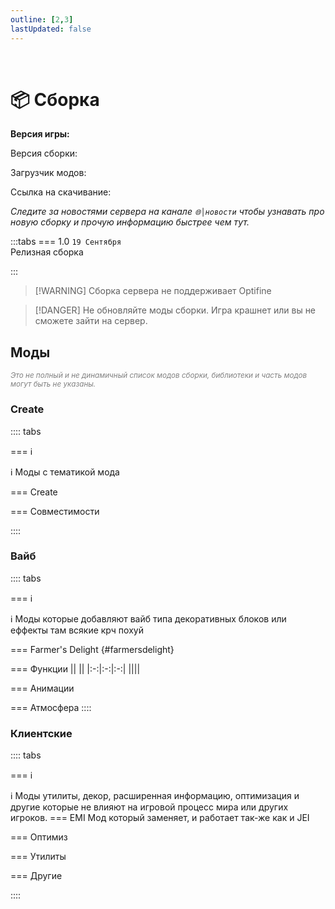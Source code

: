 ```yaml
---
outline: [2,3]
lastUpdated: false
---
```


<Pill name="🏗️ ML Create 3" link="/wiki/season/ml-create-3" color="#868dcc"  /><br/>

# 📦 Сборка 

**Версия игры: <Badge type="info" text="1.20.1" />** 

Версия сборки: <Badge type="info" text="v1.0" />

Загрузчик модов: <Badge type="info" text="Forge" />

Ссылка на скачивание: <Pill name="📦Скачать" link="https://minelacs.fun/download/" color="#868dcc"  />

*Следите за новостями сервера на канале `🌐│новости` чтобы узнавать про новую сборку и прочую информацию быстрее чем тут.*

:::tabs 
=== 1.0
`19 Cентября`<br/>
Релизная сборка

:::

> [!WARNING] Сборка сервера не поддерживает Optifine 

> [!DANGER] Не обновляйте моды сборки. Игра крашнет или вы не сможете зайти на сервер.


## Моды  
*<span style="color: gray;"><sup>Это не полный и не динамичный список модов сборки, библиотеки и часть модов могут быть не указаны. </sup></span>*

### Create
:::: tabs 

=== ℹ️

ℹ️ Моды с тематикой мода <Pill name="Create" link="https://www.curseforge.com/minecraft/mc-mods/create" image="https://media.forgecdn.net/avatars/thumbnails/1065/184/64/64/638598725500886388.png" />

=== Create 

<BoxCube :items="[ 
    { 
      name: 'Create', 
      link: 'https://www.curseforge.com/minecraft/mc-mods/create', 
      image: 'https://media.forgecdn.net/avatars/thumbnails/1065/184/256/256/638598725500886388.png', 
    },
    { 
      name: 'Contraption Terminals', 
      link: 'https://modrinth.com/mod/create-contraption-terminals', 
      image: 'https://cdn.modrinth.com/data/gOPAFzp0/52b05061fcf8c8368c3e92b6ca3a76c79041c3b7_96.webp', 
    },
    { 
      name: 'Crystal Clear', 
      link: 'https://modrinth.com/mod/create-crystal-clear', 
      image: 'https://cdn.modrinth.com/data/h7QgiH72/23a1814c40054e4a57a78a278816e0d68726ec9a_96.webp', 
    },
    { 
      name: 'Design n\' Decor', 
      link: 'https://modrinth.com/mod/create-design-n-decor', 
      image: 'https://cdn.modrinth.com/data/x49wilh8/c52e15692d7911bd7a74413ca97d4e98ece0cefb_96.webp', 
    },
    { 
      name: 'Dynamic Lights', 
      link: 'https://modrinth.com/mod/create-dynamic-lights', 
      image: 'https://cdn.modrinth.com/data/evMQRxqV/1991dd42b6eb743f8770435e609972e0446b2f5b_96.webp', 
    },
    { 
      name: 'Enchantable Machinery', 
      link: 'https://modrinth.com/mod/create-enchantable-machinery', 
      image: 'https://cdn.modrinth.com/data/eqrvp4NK/245c9219d033286021178416a33240f848321b5f_96.webp', 
    },
    { 
      name: 'Create: Estrogen', 
      link: 'https://modrinth.com/mod/estrogen', 
      image: 'https://cdn.modrinth.com/data/HhIJW8n1/1deae677c977a9631f59349019592ce0bbe6e1e4_96.webp', 
    },
    { 
      name: 'Extended Cogwheels', 
      link: 'https://modrinth.com/mod/extended-cogwheels', 
      image: 'https://cdn.modrinth.com/data/qO4lsa4Y/6cde3fe229550facc592976a0ac1852dbde10a7e_96.webp', 
    },
    { 
      name: 'Create: Hypertubes', 
      link: 'https://modrinth.com/mod/hypertube', 
      image: 'https://cdn.modrinth.com/data/ATDdrG1y/622fba3a3de39a3e9cfc09fdb0c3c94132ae0fd8_96.webp', 
    },
    { 
      name: 'Let The Adventure Begin', 
      link: 'https://modrinth.com/datapack/create-let-the-adventure-begin', 
      image: 'https://cdn.modrinth.com/data/fUa6OtBG/49089716b624e50307da0d7a23d019d300682e40.gif', 
    },
    { 
      name: 'Create: Interactive', 
      link: 'https://modrinth.com/mod/interactive', 
      image: 'https://cdn.modrinth.com/data/MyfCcqiE/f8e2aaaf20d95e513d8817248d3aa8cb55f01615_96.webp', 
    },
    // { 
    //   name: 'Create: Radars', 
    //   link: 'https://modrinth.com/mod/create-radars', 
    //   image: 'https://cdn.modrinth.com/data/BLu2Yqfq/d2e206a0bbee73647a9ebf99607abbae5a8960c7_96.webp', 
    // },
    { 
      name: 'Vintage Improvements', 
      link: 'https://modrinth.com/mod/create-vintage-improvements', 
      image: 'https://cdn.modrinth.com/data/S27aYArf/5d6dd34cf3d1e99b21c6a114556dbba0ac6c4c17_96.webp', 
    },
    { 
      name: 'Create: Liquid Fuel', 
      link: 'https://www.curseforge.com/minecraft/mc-mods/create-liquid-fuel', 
      image: 'https://media.forgecdn.net/avatars/thumbnails/793/156/256/256/638150866140201762.png', 
    },
    { 
      name: 'Bells & Whistles', 
      link: 'https://www.curseforge.com/minecraft/mc-mods/bellsandwhistles', 
      image: 'https://media.forgecdn.net/avatars/thumbnails/1068/437/256/256/638602929669872740.png', 
    },
    {
      name: 'Create Cobblestone',
      link: 'https://modrinth.com/mod/ihpnEd80',
      image: 'https://cdn.modrinth.com/data/ihpnEd80/3b04d5b3830e1f685d78fa765f928d94f11f5d65_96.webp',
    },
    {
      name: 'Create: Food',
      link: 'https://modrinth.com/mod/4HnO3el1',
      image: 'https://cdn.modrinth.com/data/4HnO3el1/83b7a516998acc6394c9990671eb3fd0e0dee164.gif',
    },
    {
      name: 'Create: Factory',
      link: 'https://modrinth.com/mod/j6Zt3N7W',
      image: 'https://cdn.modrinth.com/data/j6Zt3N7W/7695e7967fd8386954b8b2f13e579b99c7839650.png',
    },
    {
      name: 'Create Railways Navigator',
      link: 'https://modrinth.com/mod/Dq3STxps',
      image: 'https://cdn.modrinth.com/data/Dq3STxps/10e1b3796f2fcf5b70bb77110e68b59c750310ac_96.webp',
    },
    {
      name: 'Create: Framed',
      link: 'https://modrinth.com/mod/15fFZ3f4',
      image: 'https://cdn.modrinth.com/data/15fFZ3f4/d4b1d8df190742e464afc64333cfa81614a28ae3_96.webp',
    },
    { 
      name: 'Crafts & Additions', 
      link: 'https://www.curseforge.com/minecraft/mc-mods/createaddition', 
      image: 'https://media.forgecdn.net/avatars/thumbnails/405/250/256/256/637616939209778882.png', 
    },
    { 
      name: 'Enchantment Industry', 
      link: 'https://www.curseforge.com/minecraft/mc-mods/create-enchantment-industry', 
      image: 'https://media.forgecdn.net/avatars/thumbnails/624/857/256/256/638021175448741701.png', 
    },
    { 
      name: 'Create Jetpack', 
      link: 'https://www.curseforge.com/minecraft/mc-mods/create-jetpack', 
      image: 'https://media.forgecdn.net/avatars/thumbnails/585/29/256/256/637951524914026425.png',
    },
    { 
      name: 'Create Slice & Dice', 
      link: 'https://www.curseforge.com/minecraft/mc-mods/slice-and-dice', 
      image: 'https://media.forgecdn.net/avatars/thumbnails/1076/930/256/256/638614872387774853.png', 
    },
    { 
      name: 'Power Loader', 
      link: 'https://www.curseforge.com/minecraft/mc-mods/create-power-loader', 
      image: 'https://media.forgecdn.net/avatars/thumbnails/903/443/256/256/638352779105838214.png', 
    },
    { 
      name: 'Create: Connected', 
      link: 'https://www.curseforge.com/minecraft/mc-mods/create-connected', 
      image: 'https://media.forgecdn.net/avatars/thumbnails/922/162/256/256/638387242479713653.png',
    },
    { 
      name: 'Create: Copycats+', 
      link: 'https://www.curseforge.com/minecraft/mc-mods/copycats', 
      image: 'https://media.forgecdn.net/avatars/thumbnails/946/562/256/256/638432563570802556.png',  
    },
    { 
      name: 'Create: Interiors', 
      link: 'https://www.curseforge.com/minecraft/mc-mods/interiors', 
      image: 'https://media.forgecdn.net/avatars/thumbnails/1068/436/256/256/638602929407669140.png', 
    },
    { 
      name: 'Steam \'n\' Rails', 
      link: 'https://www.curseforge.com/minecraft/mc-mods/create-steam-n-rails', 
      image: 'https://media.forgecdn.net/avatars/thumbnails/1065/609/256/256/638599304770885171.webp', 
    },
    { 
      name: 'Create Deco', 
      link: 'https://www.curseforge.com/minecraft/mc-mods/create-deco', 
      image: 'https://media.forgecdn.net/avatars/thumbnails/1065/338/256/256/638598933457608969.png', 
    },
    { 
      name: 'Deco Additions', 
      link: 'https://modrinth.com/datapack/create-deco-additions', 
      image: 'https://cdn.modrinth.com/data/HrsF061q/15382abe37af18eb27ceeb93973c29ce2f6930ab_96.webp', 
    },
    { 
      name: 'Create Big Cannons', 
      link: 'https://modrinth.com/mod/create-big-cannons', 
      image: 'https://cdn.modrinth.com/data/GWp4jCJj/39d228c7abac7bb782db7d3f203a24beb164455f_96.webp', 
    },
    { 
      name: 'Big Contraptions', 
      link: 'https://www.curseforge.com/minecraft/mc-mods/create-big-contraptions', 
      image: 'https://media.forgecdn.net/avatars/thumbnails/835/940/256/256/638227944052061210.png', 
    },
    { 
      name: 'Central Kitchen', 
      link: 'https://www.curseforge.com/minecraft/mc-mods/create-central-kitchen', 
      image: 'https://media.forgecdn.net/avatars/thumbnails/770/583/256/256/638109213062028041.png', 
    },
    { 
      name: 'Create: Dreams & Desires', 
      link: 'https://www.curseforge.com/minecraft/mc-mods/create-dreams-desires', 
      image: 'https://media.forgecdn.net/avatars/thumbnails/1065/286/64/64/638598847906933576_animated.gif', 
    },
    { 
      name: 'Trackwork', 
      link: 'https://modrinth.com/mod/trackwork', 
      image: 'https://cdn.modrinth.com/data/FXDpZRJG/7bac8282c170ff9841ffb4715b8912e6305dddbb_96.webp', 
    },
]"/>


=== Совместимости

<BoxCube :items="[ 
    { 
      name: 'Valkyrien Skies', 
      link: 'https://modrinth.com/mod/valkyrien-skies', 
      image: 'https://cdn.modrinth.com/data/V5ujR2yw/d156dee2ce00ca6ce07343bf8db374a05893f376.png', 
    },
    { 
      name: 'Clockwork', 
      link: 'https://www.curseforge.com/minecraft/mc-mods/create-clockwork', 
      image: 'https://media.forgecdn.net/avatars/thumbnails/925/381/64/64/638393946266044506_animated.gif', 
    },
]"/>

::::

### Вайб
:::: tabs 

=== ℹ️

ℹ️ Моды которые добавляют вайб типа декоративных блоков или еффекты там всякие крч похуй

=== Farmer's Delight {#farmersdelight}
<BoxCube :items="[
  { 
    name: 'Farmer\'s Delight', 
    link: 'https://www.curseforge.com/minecraft/mc-mods/farmers-delight', 
    image: 'https://media.forgecdn.net/avatars/thumbnails/396/11/256/256/637595005615179370.png', 
  },
  { 
    name: 'Nether\'s Delight', 
    link: 'https://www.curseforge.com/minecraft/mc-mods/nethers-delight', 
    image: 'https://media.forgecdn.net/avatars/thumbnails/397/613/256/256/637598857629083481.png', 
  },
  { 
    name: 'Crabber\'s Delight', 
    link: 'https://modrinth.com/mod/crabbers-delight', 
    image: 'https://cdn.modrinth.com/data/gBGdVBJy/dda9137ec6e5a1abccbf921e100c20dcfa5cba2d.png', 
  },
  { 
    name: 'Barbeque\'s Delight', 
    link: 'https://modrinth.com/mod/barbeques-delight-forge', 
    image: 'https://cdn.modrinth.com/data/rtu7uERF/a5575ecc1cd9a5dd0cf5d14346b7ca12187f6496_96.webp', 
  },
  { 
    name: 'Crate Delight', 
    link: 'https://modrinth.com/mod/crate-delight', 
    image: 'https://cdn.modrinth.com/data/9rlXSyLg/1451f1af5cc41240ae8bbb166727bd0bdab5c5ab.png', 
  },
]"
/>

=== Функции 
|<Pill name="Etched Гайд" link="/wiki/season/ml-create-3/etched" image="https://media.forgecdn.net/avatars/thumbnails/939/472/64/64/638419301379970746.png" color="#868dcc"  />| <Pill name="ParCool! Гайд" link="/wiki/season/ml-create-3/parcool" image="https://media.forgecdn.net/avatars/thumbnails/944/831/64/64/638429142781134750.png" color="#868dcc"  />||
|:-:|:-:|:-:|
|<BoxCube :items="[{name: 'Etched',link: 'https://www.curseforge.com/minecraft/mc-mods/etched', image: 'https://media.forgecdn.net/avatars/thumbnails/939/472/64/64/638419301379970746.png',},]"/>|<BoxCube :items="[{name: 'ParCool!',link: 'https://www.curseforge.com/minecraft/mc-mods/parcool', image: 'https://media.forgecdn.net/avatars/thumbnails/944/831/64/64/638429142781134750.png',},]"/>|<BoxCube :items="[{ name: 'Exposure', link: 'https://www.curseforge.com/minecraft/mc-mods/exposure', image: 'https://media.forgecdn.net/avatars/thumbnails/1029/426/256/256/638551434733696364_animated.gif', },]"/>|
<!-- <BoxCube :items="[
    { 
      name: 'Etched', 
       link: 'https://www.curseforge.com/minecraft/mc-mods/etched', 
      image: 'https://media.forgecdn.net/avatars/thumbnails/939/472/64/64/638419301379970746.png',
    },
    { 
      name: 'ParCool!', 
      link: 'https://www.curseforge.com/minecraft/mc-mods/parcool', 
      image: 'https://media.forgecdn.net/avatars/thumbnails/944/831/64/64/638429142781134750.png', 
    },
    { 
      name: 'Exposure', 
      link: 'https://www.curseforge.com/minecraft/mc-mods/exposure', 
      image: 'https://media.forgecdn.net/avatars/thumbnails/1029/426/256/256/638551434733696364_animated.gif', 
    },
]"/> -->


=== Анимации
<Pill name="ParCool! Гайд" link="/wiki/season/ml-create-3/parcool" image="https://media.forgecdn.net/avatars/thumbnails/944/831/64/64/638429142781134750.png" color="#868dcc"  /><br/>
<BoxCube :items="[
    { 
      name: 'ParCool!', 
      link: 'https://www.curseforge.com/minecraft/mc-mods/parcool', 
      image: 'https://media.forgecdn.net/avatars/thumbnails/944/831/64/64/638429142781134750.png', 
    },
    { 
      name: 'ParCool+', 
      link: 'https://www.curseforge.com/minecraft/mc-mods/parcool-compatibility-addon', 
      image: 'https://media.forgecdn.net/avatars/thumbnails/1110/198/64/64/638661444077857636.png', 
    },
    { 
      name: 'Emotecraft', 
      link: 'https://modrinth.com/plugin/emotecraft', 
      image: 'https://cdn.modrinth.com/data/pZ2wrerK/eed7e2c9851392e5879c7d7cb763f142f124e6d2_96.webp', 
    },
    { 
      name: 'Not Enough Animations', 
      link: 'https://modrinth.com/mod/not-enough-animations', 
      image: 'https://cdn.modrinth.com/data/MPCX6s5C/b97fd5f7a893165052408b747286d6eb38d57abb_96.webp', 
      color: '#FF0000', 
    },
]"/>

=== Атмосфера
<BoxCube :items="[
    {
      name: 'Particle Core',
      link: 'https://modrinth.com/mod/RSeLon5O',
      image: 'https://cdn.modrinth.com/data/RSeLon5O/147110a6a4457b2f287f68fc626771f0f8ef2cde_96.webp',
    },
    {
      name: 'AmbientSounds',
      link: 'https://modrinth.com/mod/fM515JnW',
      image: 'https://cdn.modrinth.com/data/fM515JnW/9a8eca9c055ec1dd753a7209210fcb22a2d40ff7_96.webp',
    },
    {
      name: 'Sound Physics Remastered',
      link: 'https://modrinth.com/mod/qyVF9oeo',
      image: 'https://cdn.modrinth.com/data/qyVF9oeo/798fbfae58ec95ad51f3e1d522b43227306c326c.png',
    },
    {
      name: 'Traveler\'s Titles',
      link: 'https://modrinth.com/mod/JtifUr64',
      image: 'https://cdn.modrinth.com/data/JtifUr64/e7743f2d78a52a1af0ebe5aacbfa940094c63dff_96.webp',
    },
]"/>
::::

### Клиентские 

:::: tabs 

=== ℹ️

ℹ️ Моды утилиты, декор, расширенная информацию, оптимизация и другие которые не влияют на игровой процесс мира или других игроков. 
=== EMI
Мод который заменяет, и работает так-же как и JEI
<BoxCube :items="[
    {
      name: 'EMI',
      link: 'https://modrinth.com/mod/emi',
      image: 'https://cdn.modrinth.com/data/9Pk89J3g/86043395c6a9e34380d3604e0c9cbbebc23b0b7a.png',
    },
    {
      name: 'EMI Enchanting',
      link: 'https://modrinth.com/mod/emi-enchanting',
      image: 'https://cdn.modrinth.com/data/wbWoo11W/67f7bec961dee33edd40f0578d952b31302606e7.png',
    },
    {
      name: 'EMI Enchants',
      link: 'https://modrinth.com/mod/emienchants',
      image: 'https://cdn.modrinth.com/data/11hKNQb2/0958771ee3cde4e86afb9e1c1929408dc1dc3b4a.png',
    },
    {
      name: 'EMI Loot',
      link: 'https://modrinth.com/mod/emi-loot',
      image: 'https://cdn.modrinth.com/data/qbbO7Jns/dec44ad1547e774b6fce97a5268f6ff6309ec40a.png',
    },
    {
      name: 'EMI Ores',
      link: 'https://modrinth.com/mod/emi-ores',
      image: 'https://cdn.modrinth.com/data/sG4TqDb8/c5e85bcf5c2ac92ebffbd01f0e97c38fd9bc9743.png',
    },
    {
      name: 'EMI professions ',
      link: 'https://modrinth.com/mod/emi-professions-(emip)',
      image: 'https://cdn.modrinth.com/data/LGVihYcz/1930d0194a058809f86947696fe9552862011e3c_96.webp',
    },
    {
      name: 'EMI Trades',
      link: 'https://modrinth.com/mod/emitrades',
      image: 'https://cdn.modrinth.com/data/j2HhbEE7/icon.png',
    },
    {
      name: 'EMI Create Schematics',
      link: 'https://modrinth.com/mod/emi-create-schematics',
      image: 'https://cdn.modrinth.com/data/5bgqgixq/41980c5c0cd46494826dec387ba588b0c76b50e0_96.webp',
    },
    {
      name: 'EMIffect',
      link: 'https://modrinth.com/mod/emiffect',
      image: 'https://cdn.modrinth.com/data/705gWllI/e940511ee36de841ea1c55777a27f06cf0cff5e6.png',
    },
]"/>


=== Оптимиз
<BoxCube :items="[
    {
      name: 'Embeddium',
      link: 'https://modrinth.com/mod/sk9rgfiA',
      image: 'https://cdn.modrinth.com/data/sk9rgfiA/55f9c50284f8abbbe2a485abfd6a16209201e451_96.webp',
    },
    {
      name: 'Embeddium (Rubidium) Extra',
      link: 'https://modrinth.com/mod/oY2B1pjg',
      image: 'https://cdn.modrinth.com/data/oY2B1pjg/e21509d986b82e5a09e46682afd7644ce119cc26_96.webp',
    },
    {
      name: 'Sodium Options API',
      link: 'https://modrinth.com/mod/Es5v4eyq',
      image: 'https://cdn.modrinth.com/data/Es5v4eyq/7bff17babb498584c0edd74211d97435b651c11f_96.webp',
    },
    {
      name: 'Dynamic FPS',
      link: 'https://modrinth.com/mod/LQ3K71Q1',
      image: 'https://cdn.modrinth.com/data/LQ3K71Q1/5056368d0d87c1a9f3efead0cb48ab39a4ea87bf_96.webp',
    },
    {
      name: 'Entity Culling',
      link: 'https://modrinth.com/mod/NNAgCjsB',
      image: 'https://cdn.modrinth.com/data/NNAgCjsB/7873452d6cede4daed12da3d7d8c193ab88b4fd6_96.webp',
    },
    {
      name: 'Model Gap Fix',
      link: 'https://modrinth.com/mod/QdG47OkI',
      image: 'https://cdn.modrinth.com/data/QdG47OkI/5a8203e120985d11616614e11ad7b888997000d8.png',
    },
    {
      name: 'ImmediatelyFast',
      link: 'https://modrinth.com/mod/5ZwdcRci',
      image: 'https://cdn.modrinth.com/data/5ZwdcRci/e57b6b451425692ac17ad322d5e14bea686a383a_96.webp',
    },
]"/>

=== Утилиты
<BoxCube :items="[
    {
      name: '[EMF] Entity Model Features',
      link: 'https://modrinth.com/mod/4I1XuqiY',
      image: 'https://cdn.modrinth.com/data/4I1XuqiY/6e5bbd0d06b1741bfdab6c0cfab6de8fdaf0064c_96.webp',
    },
    {
      name: '[ETF] Entity Texture Features',
      link: 'https://modrinth.com/mod/BVzZfTc1',
      image: 'https://cdn.modrinth.com/data/BVzZfTc1/af683d206d50b05258d865b0d6e4aa2f2cee12f2_96.webp',
    },
    {
      name: 'Shulker Box Tooltip',
      link: 'https://modrinth.com/mod/2M01OLQq',
      image: 'https://cdn.modrinth.com/data/2M01OLQq/bb490716cf2590cf84100a495931c3d4743bce43_96.webp',
    },
    {
      name: 'Dynamic Crosshair',
      link: 'https://modrinth.com/mod/ZcR9weSm',
      image: 'https://cdn.modrinth.com/data/ZcR9weSm/8da8af58ca961f937bd05d41dcefa26be7b5c182.png',
    },
    {
      name: 'Mouse Tweaks',
      link: 'https://modrinth.com/mod/aC3cM3Vq',
      image: 'https://cdn.modrinth.com/data/aC3cM3Vq/6c0eaa4e60a9c87f4766f222ff63286f09da32c0_96.webp',
    },
    {
      name: 'Pick Up Notifier',
      link: 'https://modrinth.com/mod/ZX66K16c',
      image: 'https://cdn.modrinth.com/data/ZX66K16c/8005a3a223dde914bebce0639db1127950cc6c1b_96.webp',
    },
    {
      name: 'Item Highlighter',
      link: 'https://modrinth.com/mod/cVNW5lr6',
      image: 'https://cdn.modrinth.com/data/cVNW5lr6/5e15f8c53ea36ca5391cdd9bbdea33261fa4c18d_96.webp',
    },
]"/>

=== Другие
<!-- > [!IMPORTANT] В процессе добавления... -->
<BoxCube :items="[
    {
      name: 'Item Borders',
      link: 'https://modrinth.com/mod/b1fMg6sH',
      image: 'https://cdn.modrinth.com/data/b1fMg6sH/8d57c0d614101a1ebaa9c6cebb90bd1940fb1083.png',
    },
    {
      name: 'Drippy Loading Screen',
      link: 'https://modrinth.com/mod/v3CYg2V9',
      image: 'https://cdn.modrinth.com/data/v3CYg2V9/819ef4e386c8dcd5bd4f5a00bb365d4aeaa28679.png',
    },
    {
      name: 'Chat Heads',
      link: 'https://modrinth.com/mod/Wb5oqrBJ',
      image: 'https://cdn.modrinth.com/data/Wb5oqrBJ/icon.png',
    },
]"/>

::::